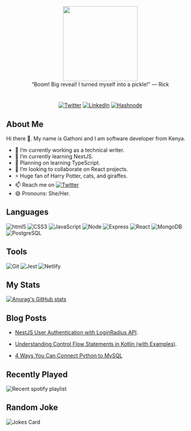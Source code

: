 ### 
<div align="center">
    <img src="https://media.giphy.com/media/YnS7j9pwnECXLMrI4t/giphy.gif" width=200/>
</div>
<div align="center">
“Boom! Big reveal! I turned myself into a pickle!” — Rick
</div>

#
<div align="center">

[![Twitter](https://img.shields.io/badge/Twitter-000000?style=for-the-badge&logo=twitter&logoColor=white)](https://twitter.com/remigathoni)
[![LinkedIn](https://img.shields.io/badge/LinkedIn-000000?style=for-the-badge&logo=linkedin&logoColor=white)](https://www.linkedin.com/)
[![Hashnode](https://img.shields.io/badge/Hashnode-000000?style=for-the-badge&logo=hashnode&logoColor=white)](https://www.hashnode.com/remigathoni)
</div>



## About Me
Hi there 👋. My name is Gathoni and I am software developer from Kenya.
- 🔭 I’m currently working as a technical writer.
- 🌱 I’m currently learning NextJS.
- :stars: Planning on learning TypeScript.
- 👯 I’m looking to collaborate on React projects.
- :zap: Huge fan of Harry Potter, cats, and giraffes.
- 📫 Reach me on [![Twitter](https://img.shields.io/badge/Twitter-000000?style=for-the-badge&logo=twitter&logoColor=white)](https://twitter.com/remigathoni)
- 😄 Pronouns: She/Her.

## Languages

![html5](https://img.shields.io/badge/HTML5-000000?style=for-the-badge&logo=html5&logoColor=E34F26)
![CSS3](https://img.shields.io/badge/CSS3-000000?style=for-the-badge&logo=css3&logoColor=1572B6)
![JavaScript](https://img.shields.io/badge/JavaScript-000000?style=for-the-badge&logo=javascript&logoColor=F7DF1E)
![Node](https://img.shields.io/badge/Node.js-000000?style=for-the-badge&logo=node.js&logoColor=43853D)
![Express](https://img.shields.io/badge/Express.js-000000?style=for-the-badge&logo=express.js&logoColor=404D59)
![React](https://img.shields.io/badge/React-000000?style=for-the-badge&logo=react&logoColor=61DAFB)
![MongoDB](https://img.shields.io/badge/MongoDB-000000?style=for-the-badge&logo=mongodb&logoColor=4EA94B)
![PostgreSQL](https://img.shields.io/badge/PostgreSQL-000000?style=for-the-badge&logo=postgresql&logoColor=316192)

## Tools
![Git](https://img.shields.io/badge/GIT-000000?style=for-the-badge&logo=git&logoColor=E44C30)
![Jest](https://img.shields.io/badge/Jest-000000?style=for-the-badge&logo=Jest&logoColor=323330)
![Netlify](https://img.shields.io/badge/Netlify-000000?style=for-the-badge&logo=netlify&logoColor=00C7B7)

## My Stats
[![Anurag's GitHub stats](https://github-readme-stats.vercel.app/api?username=gathoni-k&count_private=true&show_icons=true&theme=dark&hide_border=true)](https://github.com/gathoni-k/github-readme-stats)

## Blog Posts
- [NestJS User Authentication with LoginRadius API](https://www.loginradius.com/blog/engineering/guest-post/nestjs-authentication-with-loginradius-api).

- [Understanding Control Flow Statements in Kotlin (with Examples)](https://remigathoni.com/understanding-control-flow-statements-in-kotlin-with-examples).

- [4 Ways You Can Connect Python to MySQL](https://www.makeuseof.com/python-mysql-connect/)
## Recently Played

![Recent spotify playlist](https://spotify-recently-played-readme.vercel.app/api?user=e48iv0kkxoja0qdhvjkow9lnr)

## Random Joke
![Jokes Card](https://readme-jokes.vercel.app/api)

